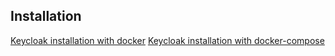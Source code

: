 ## Installation

[Keycloak installation with docker](keycloak-install-docker.md)
[Keycloak installation with docker-compose](docker-install-docker-compose.md)
